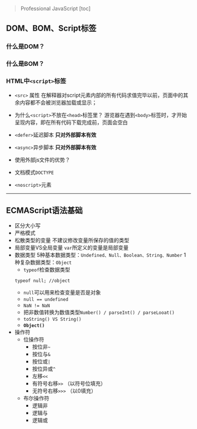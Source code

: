 > Professional JavaScript
[toc]

## DOM、BOM、Script标签
### 什么是DOM？
### 什么是BOM？
### HTML中`<script>`标签
- `<src>` 属性
在解释器对script元素内部的所有代码求值完毕以前，页面中的其余内容都不会被浏览器加载或显示；

- 为什么`<script>`不放在`<head>`标签里？
游览器在遇到`<body>`标签时，才开始呈现内容，即在所有代码下载完成前，页面会空白

- `<defer>`延迟脚本 **只对外部脚本有效**

- `<async>`异步脚本 **只对外部脚本有效**
- 使用外部js文件的优势？
- 文档模式`DOCTYPE`
- `<noscript>`元素
  


--------
  
## ECMAScript语法基础
- 区分大小写
- 严格模式
- 松散类型的变量
不建议修改变量所保存的值的类型
- 局部变量VS全局变量
`var`所定义的变量是局部变量
- 数据类型
  5种基本数据类型：`Undefined、Null、Boolean、String、Number`
  1种复杂数据类型：`Object`
  - `typeof`检查数据类型
  ```jacascript
  typeof null; //object
  ```
  - `null`可以用来检查变量是否是对象
  - `null == undefined`
  - `NaN != NaN`
  - 把非数值转换为数值类型`Number() / parseInt() / parseLooat()`
  - `toString() VS String()`
  - **`Object()`**
- 操作符
  - 位操作符
    - 按位非`~`
    - 按位与`&`
    - 按位或`|`
    - 按位异或`^`
    - 左移`<<`
    - 有符号右移`>>` （以符号位填充）
    - 无符号右移`>>>` （以0填充）
  - 布尔操作符
    - 逻辑非
    - 逻辑与
    - 逻辑或


